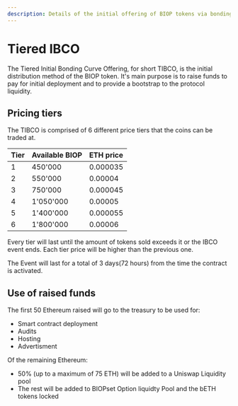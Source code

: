 ```yaml
---
description: Details of the initial offering of BIOP tokens via bonding curve.
---
```


# Tiered IBCO

The Tiered Initial Bonding Curve Offering, for short TIBCO, is the initial distribution method of the BIOP token. It's main purpose is to raise funds to pay for initial deployment and to provide a bootstrap to the protocol liquidity.

## Pricing tiers

The TIBCO is comprised of 6 different price tiers that the coins can be traded at.

| Tier | Available BIOP | ETH price |
| :--- | :--- | :--- |
| 1 | 450'000 | 0.000035 |
| 2 | 550'000 | 0.00004 |
| 3 | 750'000 | 0.000045 |
| 4 | 1'050'000 | 0.00005 |
| 5 | 1'400'000 | 0.000055 |
| 6 | 1'800'000 | 0.00006 |

Every tier will last until the amount of tokens sold exceeds it or the IBCO event ends. Each tier price will be higher than the previous one.

The Event will last for a total of 3 days\(72 hours\) from the time the contract is activated.

## Use of raised funds

The first 50 Ethereum raised will go to the treasury to be used for:

* Smart contract deployment
* Audits
* Hosting
* Advertisment

Of the remaining Ethereum:

* 50% \(up to a maximum of 75 ETH\) will be added to a Uniswap Liquidity pool
* The rest will be added to BIOPset Option liquidty Pool and the bETH tokens locked

